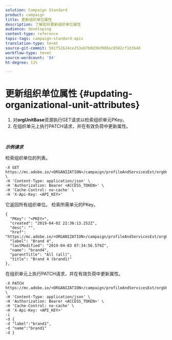 ```yaml
---
solution: Campaign Standard
product: campaign
title: 更新组织单位属性
description: 了解如何更新组织单位属性
audience: developing
content-type: reference
topic-tags: campaign-standard-apis
translation-type: tm+mt
source-git-commit: 501f52624ce253eb7b0d36d908ac8502cf1d3b48
workflow-type: tm+mt
source-wordcount: '84'
ht-degree: 11%

---
```



# 更新组织单位属性 {#updating-organizational-unit-attributes}

1. 对&#x200B;**orgUnitBase**&#x200B;资源执行GET请求以检索组织单元PKey。
1. 在组织单元上执行PATCH请求，并在有效负荷中更新属性。

<br/>

***示例请求***

检索组织单位的列表。

```
-X GET https://mc.adobe.io/<ORGANIZATION>/campaign/profileAndServicesExt/orgUnitBase/ \
-H 'Content-Type: application/json' \
-H 'Authorization: Bearer <ACCESS_TOKEN>' \
-H 'Cache-Control: no-cache' \
-H 'X-Api-Key: <API_KEY>'
```

它返回所有组织单位。 检索所需单元的PKey。

```
{
  "PKey": "<PKEY>",
  "created": "2019-04-02 22:36:13.252Z",
  "desc": "",
  "href": "https://mc.adobe.io/<ORGANIZATION>/campaign/profileAndServicesExt/orgUnitBase/<PKEY>",
  "label": "Brand 4",
  "lastModified": "2019-04-03 07:34:56.579Z",
  "name": "brand4",
  "parentTitle": "All (all)",
  "title": "Brand 4 (brand1)"
},
```

在组织单元上执行PATCH请求，并在有效负荷中更新属性。

```
-X PATCH https://mc.adobe.io/<ORGANIZATION>/campaign/profileAndServicesExt/orgUnitBase/<PKEY> \
-H 'Content-Type: application/json' \
-H 'Authorization: Bearer <ACCESS_TOKEN>' \
-H 'Cache-Control: no-cache' \
-H 'X-Api-Key: <API_KEY>'
-i
-d {
-d "label":"brand1",
-d "name":"brand1"
-d }
```

<!-- + réponse -->
